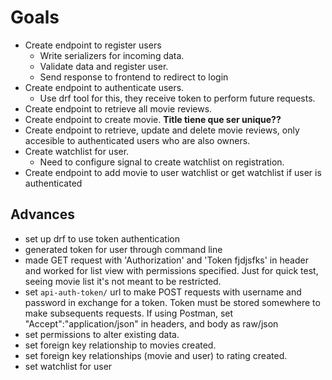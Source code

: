 # Goals
* Create endpoint to register users
    * Write serializers for incoming data.
    * Validate data and register user.
    * Send response to frontend to redirect to login
* Create endpoint to authenticate users.
    * Use drf tool for this, they receive token to perform future requests.
* Create endpoint to retrieve all movie reviews.
* Create endpoint to create movie. **Title tiene que ser unique??**
* Create endpoint to retrieve, update and delete movie reviews, only accesible to authenticated users who are also owners.
* Create watchlist for user.
    * Need to configure signal to create watchlist on registration.
* Create endpoint to add movie to user watchlist or get watchlist if user is authenticated

## Advances

- set up drf to use token authentication
- generated token for user through command line 
- made GET request with 'Authorization' and 'Token fjdjsfks' in header and worked for list view with permissions specified. Just for quick test, seeing movie list it's not meant to be restricted.
- set `api-auth-token/` url to make POST requests with username and password in exchange for a token. Token must be stored somewhere to make subsequents requests. If using Postman, set "Accept":"application/json" in headers, and body as raw/json
- set permissions to alter existing data.
- set foreign key relationship to movies created.
- set foreign key relationships (movie and user) to rating created.
- set watchlist for user